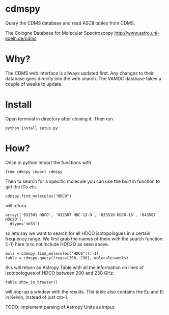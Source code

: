 # cdmspy

Query the CDMS database and read ASCII tables from CDMS.

The Cologne Database for Molecular Spectroscopy
http://www.astro.uni-koeln.de/cdms

# Why?

The CDMS web interface is allways updated first. Any changes to their database goes directly into the web search. The VAMDC database takes a couple of weeks to update.


# Install

Open terminal in directory after cloning it.
Then run

    python install setup.py


# How?

Once in python import the functions with

    from cdmspy import cdmspy

Then to search for a specific molecule you can use the built in function to get the IDs etc.

    cdmspy.find_molecules("HDCO")

will return 

    array(['031501 HDCO', '032507 HDC-13-O', '033510 HDCO-18', '043507 HDC2O'], 
      dtype='<U33')

so lets say we want to search for all HDCO isotopologues in a certain frequency range. We first grab the names of them with the search function. [:-1] here is to not include HDC2O as seen above.

    mols = cdmspy.find_molecules("HDCO")[:-1]
    table = cdmspy.query(freqs=[200, 230], molecules=mols)

this will return an Astropy Table with all the information on lines of isotopologues of HDCO between 200 and 230 GHz.

    table.show_in_browser()

will pop-up a window with the results. The table also contains the Eu and El in Kelvin, instead of just cm-1. 



TODO: implement parsing of Astropy Units as intput.


